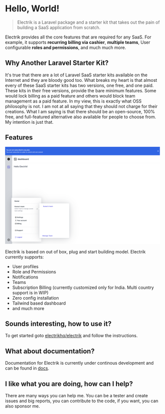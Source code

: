 # Hello, World!

> Electrik is a Laravel package and a starter kit that takes out the pain of building a SaaS application from scratch. 

Electrik provides all the core features that are required for any SaaS. For example, it supports **recurring billing via cashier**, **multiple teams**, User configurable **roles and permissions**, and much much more.

## Why Another Laravel Starter Kit?

It's true that there are a lot of Laravel SaaS starter kits available on the Internet and they are bloody good too. What breaks my heart is that almost every of these SaaS starter kits has two versions, one free, and one paid. These kits in their free versions, provide the bare minimum features. Some would lock billing as a paid feature and others would block team management as a paid feature. In my view, this is exactly what OSS philosophy is not. I am not at all saying that they should not charge for their creations. What I am saying is that there should be an open-source, 100% free, and full-featured alternative also available for people to choose from. My intention is just that.

## Features

![Dashbobard](/profile/art/dashboard.png)

Electrik is based on out of box, plug and start building model. Electrik currently supports:

* User profiles
* Role and Permissions
* Notifications
* Teams
* Subscription Billing (currently customized only for India. Multi country support is in WIP)
* Zero config installation
* Tailwind based dashboard
* and much more

## Sounds interesting, how to use it?

To get started goto [electrikhq/electrik](https://github.com/electrikhq/electrik) and follow the instructions. 

## What about documentation?

Documentation for Electrik is currently  under continous development and can be found in [docs](https://docs.electrik.dev/).

## I like what you are doing, how can I help?

There are many ways you can help me. You can be a tester and create issues and big reports, you can contribute to the code, if you want, you can also sponsor me.

